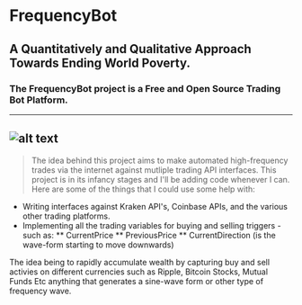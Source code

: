 # FrequencyBot
## A Quantitatively and Qualitative Approach Towards Ending World Poverty.
### The FrequencyBot project is a Free and Open Source Trading Bot Platform.
---
![alt text][logo]
---
> The idea behind this project aims to make automated high-frequency trades via the internet against mutliple trading API 
interfaces. This project is in its infancy stages and I'll be adding code whenever I can. Here are some of the things that
I could use some help with:

* Writing interfaces against Kraken API's, Coinbase APIs, and the various other trading platforms.
* Implementing all the trading variables for buying and selling triggers - such as:
** CurrentPrice
** PreviousPrice
** CurrentDirection (is the wave-form starting to move downwards) 

The idea being to rapidly accumulate wealth by capturing buy and sell activies on different currencies such as Ripple, Bitcoin
Stocks, Mutual Funds Etc anything that generates a sine-wave form or other type of frequency wave. 


[logo]: https://github.com/Renderlogic/FrequencyBot/edit/master/images/logo.png "FrequencyBot Logo"
